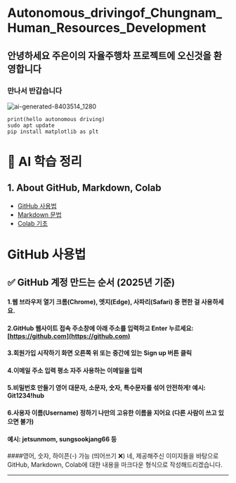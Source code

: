 # Autonomous_drivingof_Chungnam_Human_Resources_Development
## 안녕하세요 주은이의 자율주행차 프로젝트에 오신것을 환영합니다
### 만나서 반갑습니다
![ai-generated-8403514_1280](https://github.com/user-attachments/assets/48199f10-e6b1-4d9b-ac52-e5a8911eaa83)
```
print(hello autonomous driving)
sudo apt update
pip install matplotlib as plt
```
# 📘 AI 학습 정리
## 1. About GitHub, Markdown, Colab  
  * [GitHub 사용법](https://www.google.com/search?q=%23github-%EC%82%AC%EC%9A%A9%EB%B2%95)
  * [Markdown 문법](https://www.google.com/search?q=%23markdown-%EB%AC%B8%EB%B2%95)
  * [Colab 기초](https://www.google.com/search?q=%23colab-%EA%B8%B0%EC%B4%88)

# GitHub 사용법
## ✅ GitHub 계정 만드는 순서 (2025년 기준)
#### 1.웹 브라우저 열기 크롬(Chrome), 엣지(Edge), 사파리(Safari) 중 편한 걸 사용하세요.
#### 2.GitHub 웹사이트 접속 주소창에 아래 주소를 입력하고 Enter 누르세요: [https://github.com](https://github.com)
#### 3.회원가입 시작하기 화면 오른쪽 위 또는 중간에 있는 Sign up 버튼 클릭
#### 4.이메일 주소 입력 평소 자주 사용하는 이메일을 입력
#### 5.비밀번호 만들기 영어 대문자, 소문자, 숫자, 특수문자를 섞어 안전하게! 예시: Git1234!hub
#### 6.사용자 이름(Username) 정하기 나만의 고유한 이름을 지어요 (다른 사람이 쓰고 있으면 불가)
#### 예시: jetsunmom, sungsookjang66 등
####영어, 숫자, 하이픈(-) 가능 (띄어쓰기 ❌)
네, 제공해주신 이미지들을 바탕으로 GitHub, Markdown, Colab에 대한 내용을 마크다운 형식으로 작성해드리겠습니다.

-----


